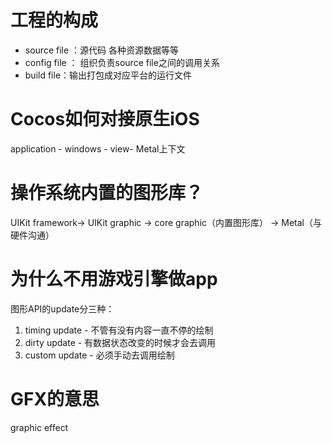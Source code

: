 # 工程的构成

- source file ：源代码 各种资源数据等等
- config file ： 组织负责source file之间的调用关系
- build file：输出打包成对应平台的运行文件

# Cocos如何对接原生iOS

application - windows - view- Metal上下文 

# 操作系统内置的图形库？

UIKit framework-> UIKit graphic -> core graphic（内置图形库） -> Metal（与硬件沟通）

# 为什么不用游戏引擎做app

图形API的update分三种：

1. timing update - 不管有没有内容一直不停的绘制
2. dirty update - 有数据状态改变的时候才会去调用
3. custom update - 必须手动去调用绘制

# GFX的意思

graphic effect



